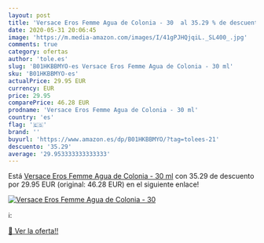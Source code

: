 ```yaml
---
layout: post
title: 'Versace Eros Femme Agua de Colonia - 30  al 35.29 % de descuento'
date: 2020-05-31 20:06:45
image: 'https://m.media-amazon.com/images/I/41gPJHQjqiL._SL400_.jpg'
comments: true
category: ofertas
author: 'tole.es'
slug: 'B01HKBBMYO-es Versace Eros Femme Agua de Colonia - 30 ml'
sku: 'B01HKBBMYO-es'
actualPrice: 29.95 EUR
currency: EUR
price: 29.95
comparePrice: 46.28 EUR
prodname: 'Versace Eros Femme Agua de Colonia - 30 ml'
country: 'es'
flag: '🇪🇸'
brand: ''
buyurl: 'https://www.amazon.es/dp/B01HKBBMYO/?tag=tolees-21'
descuento: '35.29'
average: '29.953333333333333'
---
```


Está [Versace Eros Femme Agua de Colonia - 30 ml](https://www.amazon.es/dp/B01HKBBMYO/?tag=tolees-21) con 35.29 de descuento por 29.95 EUR (original: 46.28 EUR) en el siguiente enlace!

[![Versace Eros Femme Agua de Colonia - 30 ](https://m.media-amazon.com/images/I/41gPJHQjqiL._SL400_.jpg)](https://www.amazon.es/dp/B01HKBBMYO/?tag=tolees-21)

ℹ️:


[🛒 Ver la oferta!!](https://www.amazon.es/dp/B01HKBBMYO/?tag=tolees-21)

